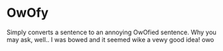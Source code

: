 # OwOfy
Simply converts a sentence to an annoying OwOfied sentence. Why you may ask, well..
I was bowed and it seemed wike a vewy good idea! owo
